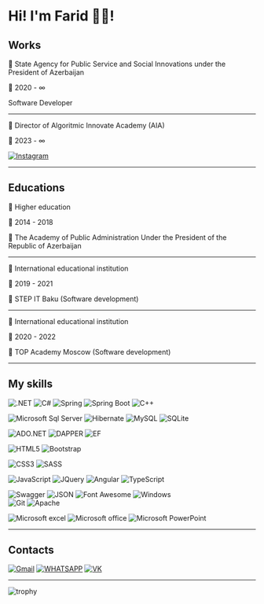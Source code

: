 # Hi!  I'm Farid 👨‍💻! 
 

## Works
 
🏢 State Agency for Public Service and Social Innovations under the President of Azerbaijan

📆 2020 - ∞

Software Developer
 
*** 
 
🏢 Director of Algoritmic Innovate Academy (AIA)

📆 2023 - ∞

 [![Instagram](https://img.shields.io/badge/Instagram-E4405F?style=for-the-badge&logo=instagram&logoColor=white)](https://www.instagram.com/algorithmic_academy)

*** 
 

## Educations
 
📖 Higher education

📆 2014 - 2018

📍 The Academy of Public Administration Under the President of the Republic of Azerbaijan  
*** 
 
📖 International educational institution

📆 2019 - 2021

📍 STEP IT Baku (Software development) 
*** 
 
📖 International educational institution

📆 2020 - 2022

📍 TOP Academy Moscow (Software development) 
***



## My skills 
![.NET](https://img.shields.io/badge/.NET-512BD4?style=for-the-badge&logo=dotnet&logoColor=white)
![C#](https://img.shields.io/badge/c%23-%23239120.svg?style=for-the-badge&logo=c-sharp&logoColor=white) 
![Spring](https://img.shields.io/badge/Spring-6DB33F?style=for-the-badge&logo=spring&logoColor=white)
![Spring Boot](https://img.shields.io/badge/Spring_Boot-F2F4F9?style=for-the-badge&logo=spring-boot)
![C++](https://img.shields.io/badge/c++-%2300599C.svg?style=for-the-badge&logo=c%2B%2B&logoColor=white) 

![Microsoft Sql Server](https://img.shields.io/badge/Microsoft_SQL_Server-CC2927?style=for-the-badge&logo=microsoft-sql-server&logoColor=white)
![Hibernate](https://img.shields.io/badge/Hibernate-59666C?style=for-the-badge&logo=Hibernate&logoColor=white)
![MySQL](https://img.shields.io/badge/mysql-%2300f.svg?style=for-the-badge&logo=mysql&logoColor=white) 
![SQLite](https://img.shields.io/badge/sqlite-%2307405e.svg?style=for-the-badge&logo=sqlite&logoColor=white) 


![ADO.NET](https://img.shields.io/badge/1-ADO.NET-blue)
![DAPPER](https://img.shields.io/badge/2-Dapper-blue)
![EF](https://img.shields.io/badge/3-Entity%20Framework-blue)

![HTML5](https://img.shields.io/badge/html5-%23E34F26.svg?style=for-the-badge&logo=html5&logoColor=white) 
![Bootstrap](https://img.shields.io/badge/Bootstrap-563D7C?style=for-the-badge&logo=bootstrap&logoColor=white)

![CSS3](https://img.shields.io/badge/css3-%231572B6.svg?style=for-the-badge&logo=css3&logoColor=white) 
![SASS](https://img.shields.io/badge/Sass-CC6699?style=for-the-badge&logo=sass&logoColor=white)

![JavaScript](https://img.shields.io/badge/javascript-%23323330.svg?style=for-the-badge&logo=javascript&logoColor=%23F7DF1E) 
![JQuery](https://img.shields.io/badge/jQuery-0769AD?style=for-the-badge&logo=jquery&logoColor=white) 
![Angular](https://img.shields.io/badge/Angular-DD0031?style=for-the-badge&logo=angular&logoColor=white)
![TypeScript](https://img.shields.io/badge/TypeScript-007ACC?style=for-the-badge&logo=typescript&logoColor=white) 

![Swagger](https://img.shields.io/badge/Swagger-85EA2D?style=for-the-badge&logo=Swagger&logoColor=white)
![JSON](https://img.shields.io/badge/json-5E5C5C?style=for-the-badge&logo=json&logoColor=white) 
![Font Awesome](https://img.shields.io/badge/Font_Awesome-339AF0?style=for-the-badge&logo=fontawesome&logoColor=white)
![Windows](https://img.shields.io/badge/Windows-0078D6?style=for-the-badge&logo=windows&logoColor=white)  
![Git](https://img.shields.io/badge/git-%23F05033.svg?style=for-the-badge&logo=git&logoColor=white) 
![Apache](https://img.shields.io/badge/Apache-D22128?style=for-the-badge&logo=Apache&logoColor=white) 

![Microsoft excel](https://img.shields.io/badge/Microsoft_Excel-217346?style=for-the-badge&logo=microsoft-excel&logoColor=white)
![Microsoft office](https://img.shields.io/badge/Microsoft_Office-D83B01?style=for-the-badge&logo=microsoft-office&logoColor=white)
![Microsoft PowerPoint](https://img.shields.io/badge/Microsoft_PowerPoint-B7472A?style=for-the-badge&logo=microsoft-powerpoint&logoColor=white) 



 

  
***
 

## Contacts 
 
[![Gmail](https://img.shields.io/badge/Gmail-D14836?style=for-the-badge&logo=gmail&logoColor=white)](https://mail.google.com/mail/u/0/?fs=1&to=fabdullayev902@gmail.com&tf=cm)
[![WHATSAPP](https://img.shields.io/badge/WhatsApp-25D366?style=for-the-badge&logo=whatsapp&logoColor=white)](https://api.whatsapp.com/send?phone=+994519999902&text=Hi%20MR.%20Farid) 
[![VK](https://img.shields.io/badge/вконтакте-%232E87FB.svg?&style=for-the-badge&logo=vk&logoColor=white)](https://vk.com/fabdullayev902)  
 


  
***
 
 
 

![trophy](https://github-profile-trophy.vercel.app/?username=Abdullayev999)
